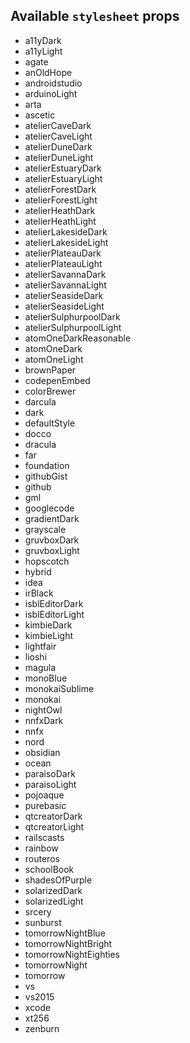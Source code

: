 ## Available `stylesheet` props 
* a11yDark
* a11yLight
* agate
* anOldHope
* androidstudio
* arduinoLight
* arta
* ascetic
* atelierCaveDark
* atelierCaveLight
* atelierDuneDark
* atelierDuneLight
* atelierEstuaryDark
* atelierEstuaryLight
* atelierForestDark
* atelierForestLight
* atelierHeathDark
* atelierHeathLight
* atelierLakesideDark
* atelierLakesideLight
* atelierPlateauDark
* atelierPlateauLight
* atelierSavannaDark
* atelierSavannaLight
* atelierSeasideDark
* atelierSeasideLight
* atelierSulphurpoolDark
* atelierSulphurpoolLight
* atomOneDarkReasonable
* atomOneDark
* atomOneLight
* brownPaper
* codepenEmbed
* colorBrewer
* darcula
* dark
* defaultStyle
* docco
* dracula
* far
* foundation
* githubGist
* github
* gml
* googlecode
* gradientDark
* grayscale
* gruvboxDark
* gruvboxLight
* hopscotch
* hybrid
* idea
* irBlack
* isblEditorDark
* isblEditorLight
* kimbieDark
* kimbieLight
* lightfair
* lioshi
* magula
* monoBlue
* monokaiSublime
* monokai
* nightOwl
* nnfxDark
* nnfx
* nord
* obsidian
* ocean
* paraisoDark
* paraisoLight
* pojoaque
* purebasic
* qtcreatorDark
* qtcreatorLight
* railscasts
* rainbow
* routeros
* schoolBook
* shadesOfPurple
* solarizedDark
* solarizedLight
* srcery
* sunburst
* tomorrowNightBlue
* tomorrowNightBright
* tomorrowNightEighties
* tomorrowNight
* tomorrow
* vs
* vs2015
* xcode
* xt256
* zenburn